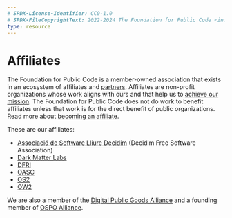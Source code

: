 ```yaml
---
# SPDX-License-Identifier: CC0-1.0
# SPDX-FileCopyrightText: 2022-2024 The Foundation for Public Code <info@publiccode.net>
type: resource
---
```


# Affiliates

The Foundation for Public Code is a member-owned association that exists in an ecosystem of affiliates and [partners](partnerships.md).
Affiliates are non-profit organizations whose work aligns with ours and that help us to [achieve our mission](mission.md).
The Foundation for Public Code does not do work to benefit affiliates unless that work is for the direct benefit of public organizations.
Read more about [becoming an affiliate](../activities/creating-affiliations/index.md).

These are our affiliates:

* [Associació de Software Lliure Decidim](https://decidim.org) (Decidim Free Software Association)
* [Dark Matter Labs](https://darkmatterlabs.org/)
* [DFRI](https://dfri.se)
* [OASC](https://oascities.org/)
* [OS2](https://os2.eu/)
* [OW2](https://www.ow2.org/)

We are also a member of the [Digital Public Goods Alliance](https://digitalpublicgoods.net/) and a founding member of [OSPO Alliance](https://ospo-alliance.org/).
